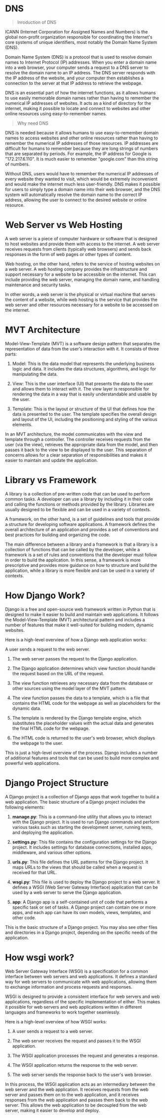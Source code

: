 # DNS

> Inroduction of DNS

ICANN (Internet Corporation for Assigned Names and Numbers) is the global non-profit organization responsible for coordinating the Internet's core systems of unique identifiers, most notably the Domain Name System (DNS).

Domain Name System (DNS) is a protocol that is used to resolve domain names to Internet Protocol (IP) addresses. When you enter a domain name into a web browser, your computer sends a request to a DNS server to resolve the domain name to an IP address. The DNS server responds with the IP address of the website, and your computer then establishes a connection to the server at that IP address to retrieve the webpage.

DNS is an essential part of how the internet functions, as it allows humans to use easily memorable domain names rather than having to remember the numerical IP addresses of websites. It acts as a kind of directory for the internet, making it possible to locate and connect to websites and other online resources using easy-to-remember names.

> Why need DNS

DNS is needed because it allows humans to use easy-to-remember domain names to access websites and other online resources rather than having to remember the numerical IP addresses of those resources. IP addresses are difficult for humans to remember because they are long strings of numbers that are separated by periods. For example, the IP address for Google is "172.217.6.110". It is much easier to remember "google.com" than this string of numbers.

Without DNS, users would have to remember the numerical IP addresses of every website they wanted to visit, which would be extremely inconvenient and would make the internet much less user-friendly. DNS makes it possible for users to simply type a domain name into their web browser, and the DNS system will automatically resolve the domain name to the correct IP address, allowing the user to connect to the desired website or online resource.

# Web Server vs Web Hosting

A web server is a piece of computer hardware or software that is designed to host websites and provide them with access to the internet. A web server receives requests from clients (typically web browsers) and sends back responses in the form of web pages or other types of content.

Web hosting, on the other hand, refers to the service of hosting websites on a web server. A web hosting company provides the infrastructure and support necessary for a website to be accessible on the internet. This can include providing the web server, managing the domain name, and handling maintenance and security tasks.

In other words, a web server is the physical or virtual machine that serves the content of a website, while web hosting is the service that provides the web server and other resources necessary for a website to be accessed on the internet.

# MVT Architecture

Model-View-Template (MVT) is a software design pattern that separates the representation of data from the user's interaction with it. It consists of three parts:

1. Model: This is the data model that represents the underlying business logic and data. It includes the data structures, algorithms, and logic for manipulating the data.

2. View: This is the user interface (UI) that presents the data to the user and allows them to interact with it. The view layer is responsible for rendering the data in a way that is easily understandable and usable by the user.

3. Template: This is the layout or structure of the UI that defines how the data is presented to the user. The template specifies the overall design and layout of the UI, including the positioning and styling of the various elements.

In an MVT architecture, the model communicates with the view and template through a controller. The controller receives requests from the user (via the view), retrieves the appropriate data from the model, and then passes it back to the view to be displayed to the user. This separation of concerns allows for a clear separation of responsibilities and makes it easier to maintain and update the application.

# Library vs Framework

A library is a collection of pre-written code that can be used to perform common tasks. A developer can use a library by including it in their code and calling the functions or methods provided by the library. Libraries are usually designed to be flexible and can be used in a variety of contexts.

A framework, on the other hand, is a set of guidelines and tools that provide a structure for developing software applications. A framework defines the overall architecture of an application and provides a set of conventions and best practices for building and organizing the code.

The main difference between a library and a framework is that a library is a collection of functions that can be called by the developer, while a framework is a set of rules and conventions that the developer must follow in order to build the application. In this sense, a framework is more prescriptive and provides more guidance on how to structure and build the application, while a library is more flexible and can be used in a variety of contexts.

# How Django Work?

Django is a free and open-source web framework written in Python that is designed to make it easier to build and maintain web applications. It follows the Model-View-Template (MVT) architectural pattern and includes a number of features that make it well-suited for building modern, dynamic websites.

Here is a high-level overview of how a Django web application works:

A user sends a request to the web server.

1. The web server passes the request to the Django application.

2. The Django application determines which view function should handle the request based on the URL of the request.

3. The view function retrieves any necessary data from the database or other sources using the model layer of the MVT pattern.

4. The view function passes the data to a template, which is a file that contains the HTML code for the webpage as well as placeholders for the dynamic data.

5. The template is rendered by the Django template engine, which substitutes the placeholder values with the actual data and generates the final HTML code for the webpage.

6. The HTML code is returned to the user's web browser, which displays the webpage to the user.

This is just a high-level overview of the process. Django includes a number of additional features and tools that can be used to build more complex and powerful web applications.

# Django Project Structure

A Django project is a collection of Django apps that work together to build a web application. The basic structure of a Django project includes the following elements:

1. **manage.py**: This is a command-line utility that allows you to interact with the Django project. It is used to run Django commands and perform various tasks such as starting the development server, running tests, and deploying the application.

2. **settings.py**: This file contains the configuration settings for the Django project. It includes settings for database connections, installed apps, middleware, and various other options.

3. **urls.py**: This file defines the URL patterns for the Django project. It maps URLs to the views that should be called when a request is received for that URL.

4. **wsgi.py**: This file is used to deploy the Django project to a web server. It defines a WSGI (Web Server Gateway Interface) application that can be used by a web server to serve the Django application.

5. **app**: A Django app is a self-contained unit of code that performs a specific task or set of tasks. A Django project can contain one or more apps, and each app can have its own models, views, templates, and other code.

This is the basic structure of a Django project. You may also see other files and directories in a Django project, depending on the specific needs of the application.

# How wsgi work?

Web Server Gateway Interface (WSGI) is a specification for a common interface between web servers and web applications. It defines a standard way for web servers to communicate with web applications, allowing them to exchange information and process requests and responses.

WSGI is designed to provide a consistent interface for web servers and web applications, regardless of the specific implementation of either. This makes it possible for web servers and web applications written in different languages and frameworks to work together seamlessly.

Here is a high-level overview of how WSGI works:

1. A user sends a request to a web server.

2. The web server receives the request and passes it to the WSGI application.

3. The WSGI application processes the request and generates a response.

4. The WSGI application returns the response to the web server.

5. The web server sends the response back to the user's web browser.

In this process, the WSGI application acts as an intermediary between the web server and the web application. It receives requests from the web server and passes them on to the web application, and it receives responses from the web application and passes them back to the web server. This allows the web application to be decoupled from the web server, making it easier to develop and deploy.

